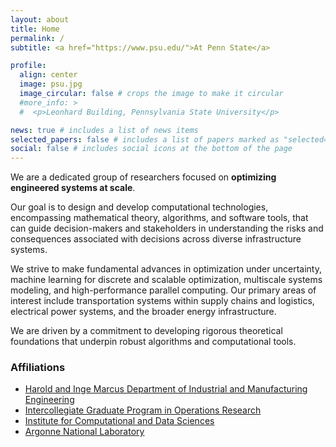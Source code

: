 ```yaml
---
layout: about
title: Home
permalink: /
subtitle: <a href="https://www.psu.edu/">At Penn State</a>

profile:
  align: center
  image: psu.jpg
  image_circular: false # crops the image to make it circular
  #more_info: >
  #  <p>Leonhard Building, Pennsylvania State University</p>

news: true # includes a list of news items
selected_papers: false # includes a list of papers marked as "selected={true}"
social: false # includes social icons at the bottom of the page
---
```


We are a dedicated group of researchers focused on **optimizing engineered systems at scale**.

Our goal is to design and develop computational technologies, encompassing mathematical theory, algorithms, and software tools, that can guide decision-makers and stakeholders in understanding the risks and consequences associated with decisions across diverse infrastructure systems.

We strive to make fundamental advances in optimization under uncertainty, machine learning for discrete and scalable optimization, multiscale systems modeling, and high-performance parallel computing. Our primary areas of interest include transportation systems within supply chains and logistics, electrical power systems, and the broader energy infrastructure.

We are driven by a commitment to developing rigorous theoretical foundations that underpin robust algorithms and computational tools.

### Affiliations

- [Harold and Inge Marcus Department of Industrial and Manufacturing Engineering](https://www.ime.psu.edu/)
- [Intercollegiate Graduate Program in Operations Research](https://www.or.psu.edu/)
- [Institute for Computational and Data Sciences](https://www.icds.psu.edu/)
- [Argonne National Laboratory](https://www.anl.gov/mcs)
